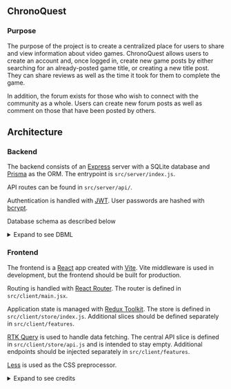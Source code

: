 ## ChronoQuest

### Purpose
The purpose of the project is to create a centralized place for users to share and view information about video games. ChronoQuest allows users to create an account and, once logged in, create new game posts by either searching for an already-posted game title, or creating a new title post. They can share reviews as well as the time it took for them to complete the game.

In addition, the forum exists for those who wish to connect with the community as a whole. Users can create new forum posts as well as comment on those that have been posted by others. 

## Architecture

### Backend

The backend consists of an [Express](https://expressjs.com/) server with a SQLite database and [Prisma](https://www.prisma.io/) as the ORM. The entrypoint is `src/server/index.js`.

API routes can be found in `src/server/api/`.

Authentication is handled with [JWT](https://github.com/auth0/node-jsonwebtoken). User passwords are hashed with [bcrypt](https://github.com/kelektiv/node.bcrypt.js).

Database schema as described below

<details>
<summary>Expand to see DBML</summary>

```dbml
Table User {
  id       Serial [pk]
  username String @unique
  password String
  games    Game[]
  posts    Post[]
  comments Comment[]
}

Table Game {
  id          Serial [pk]
  title       String
  time        String
  userId      Int
  imageUrl    String
  review      String
  user        User    
}

Table Post {
id          Serial [pk]
title       String
createdAt   DateTime @default(now())
userId      Int
postContent String
user        User    
comments    Comment[]
}

Table Comment {
id          Serial [pk]
comment     String
createdAt   DateTime @default(now())
postId      Int
userId      Int
post        Post    
user        User    
}


Ref: User.id < Game.userId
Ref: User.id < Post.userId
Ref: User.id < Comment.userId
Ref: Post.id < Comment.postId
```

</details>

### Frontend

The frontend is a [React](https://react.dev/) app created with [Vite](https://vitejs.dev/). Vite middleware is used in development, but the frontend should be built for production.

Routing is handled with [React Router](https://reactrouter.com/en/main). The router is defined in `src/client/main.jsx`.

Application state is managed with [Redux Toolkit](https://redux-toolkit.js.org/). The store is defined in `src/client/store/index.js`. Additional slices should be defined separately in `src/client/features`.

[RTK Query](https://redux-toolkit.js.org/rtk-query/overview) is used to handle data fetching. The central API slice is defined in `src/client/store/api.js` and is intended to stay empty. Additional endpoints should be injected separately in `src/client/features`.

[Less](https://lesscss.org/) is used as the CSS preprocessor.




<details>
<summary>Expand to see credits</summary>
Source for button styling from: https://getcssscan.com/css-buttons-examples <br>
Navbar icons sourced from: <br>
https://www.flaticon.com/free-icons/conversation <br>
https://www.flaticon.com/free-icons/house <br>
https://www.flaticon.com/free-icons/login <br>
https://www.flaticon.com/free-icons/user <br>
Autocomplete component from Material UI: https://mui.com/material-ui/react-autocomplete/#free-solo <br>
</details>